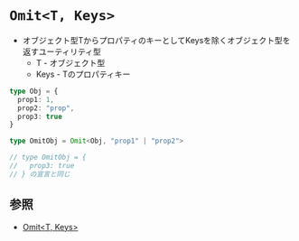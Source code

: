 # `Omit<T, Keys>`
- オブジェクト型TからプロパティのキーとしてKeysを除くオブジェクト型を返すユーティリティ型
  - T - オブジェクト型
  - Keys - Tのプロパティキー

```ts
type Obj = {
  prop1: 1,
  prop2: "prop",
  prop3: true
}

type OmitObj = Omit<Obj, "prop1" | "prop2">

// type OmitObj = {
//   prop3: true
// } の宣言と同じ
```

## 参照
- [Omit<T, Keys>](https://typescriptbook.jp/reference/type-reuse/utility-types/omit)
